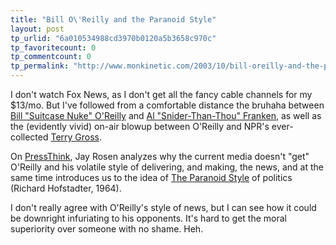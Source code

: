 ```yaml
---
title: "Bill O\'Reilly and the Paranoid Style"
layout: post
tp_urlid: "6a010534988cd3970b0120a5b3658c970c"
tp_favoritecount: 0
tp_commentcount: 0
tp_permalink: "http://www.monkinetic.com/2003/10/bill-oreilly-and-the-paranoid-style.html"
---
```

I don&#39;t watch Fox News, as I don&#39;t get all the fancy cable channels for my $13/mo. But I&#39;ve followed from a comfortable distance the bruhaha between <a href="http://www.foxnews.com/oreilly/">Bill &quot;Suitcase Nuke&quot; O&#39;Reilly</a> and <a href="http://www.ohthethingsiknow.com/">Al &quot;Snider-Than-Thou&quot; Franken</a>, as well as the (evidently vivid) on-air blowup between O&#39;Reilly and NPR&#39;s ever-collected <a href="http://freshair.npr.org/">Terry Gross</a>.

On <a href="http://journalism.nyu.edu/pubzone/weblogs/pressthink/">PressThink</a>, Jay Rosen analyzes why the current media doesn&#39;t &quot;get&quot; O&#39;Reilly and his volatile style of delivering, and making, the news, and at the same time introduces us to the idea of <a href="http://karws.gso.uri.edu/JFK/conspiracy_theory/the_paranoid_mentality/The_paranoid_style.html">The Paranoid Style</a> of politics (Richard     Hofstadter, 1964).

I don&#39;t really agree with O&#39;Reilly&#39;s style of news, but I can see how it could be downright infuriating to his opponents. It&#39;s hard to get the moral superiority over someone with no shame. Heh.
